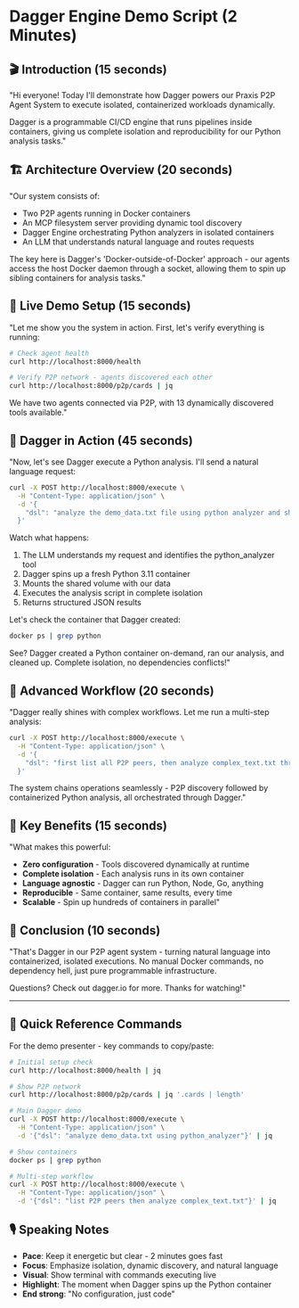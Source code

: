 # Dagger Engine Demo Script (2 Minutes)

## 🎬 Introduction (15 seconds)

"Hi everyone! Today I'll demonstrate how Dagger powers our Praxis P2P Agent System to execute isolated, containerized workloads dynamically.

Dagger is a programmable CI/CD engine that runs pipelines inside containers, giving us complete isolation and reproducibility for our Python analysis tasks."

## 🏗️ Architecture Overview (20 seconds)

"Our system consists of:
- Two P2P agents running in Docker containers
- An MCP filesystem server providing dynamic tool discovery
- Dagger Engine orchestrating Python analyzers in isolated containers
- An LLM that understands natural language and routes requests

The key here is Dagger's 'Docker-outside-of-Docker' approach - our agents access the host Docker daemon through a socket, allowing them to spin up sibling containers for analysis tasks."

## 🚀 Live Demo Setup (15 seconds)

"Let me show you the system in action. First, let's verify everything is running:

```bash
# Check agent health
curl http://localhost:8000/health

# Verify P2P network - agents discovered each other
curl http://localhost:8000/p2p/cards | jq
```

We have two agents connected via P2P, with 13 dynamically discovered tools available."

## 💫 Dagger in Action (45 seconds)

"Now, let's see Dagger execute a Python analysis. I'll send a natural language request:

```bash
curl -X POST http://localhost:8000/execute \
  -H "Content-Type: application/json" \
  -d '{
    "dsl": "analyze the demo_data.txt file using python analyzer and show me complete statistics"
  }'
```

Watch what happens:
1. The LLM understands my request and identifies the python_analyzer tool
2. Dagger spins up a fresh Python 3.11 container
3. Mounts the shared volume with our data
4. Executes the analysis script in complete isolation
5. Returns structured JSON results

Let's check the container that Dagger created:

```bash
docker ps | grep python
```

See? Dagger created a Python container on-demand, ran our analysis, and cleaned up. Complete isolation, no dependencies conflicts!"

## 🔄 Advanced Workflow (20 seconds)

"Dagger really shines with complex workflows. Let me run a multi-step analysis:

```bash
curl -X POST http://localhost:8000/execute \
  -H "Content-Type: application/json" \
  -d '{
    "dsl": "first list all P2P peers, then analyze complex_text.txt through python analyzer"
  }'
```

The system chains operations seamlessly - P2P discovery followed by containerized Python analysis, all orchestrated through Dagger."

## 🎯 Key Benefits (15 seconds)

"What makes this powerful:
- **Zero configuration** - Tools discovered dynamically at runtime
- **Complete isolation** - Each analysis runs in its own container
- **Language agnostic** - Dagger can run Python, Node, Go, anything
- **Reproducible** - Same container, same results, every time
- **Scalable** - Spin up hundreds of containers in parallel"

## 🏁 Conclusion (10 seconds)

"That's Dagger in our P2P agent system - turning natural language into containerized, isolated executions. No manual Docker commands, no dependency hell, just pure programmable infrastructure.

Questions? Check out dagger.io for more. Thanks for watching!"

---

## 📝 Quick Reference Commands

For the demo presenter - key commands to copy/paste:

```bash
# Initial setup check
curl http://localhost:8000/health | jq

# Show P2P network
curl http://localhost:8000/p2p/cards | jq '.cards | length'

# Main Dagger demo
curl -X POST http://localhost:8000/execute \
  -H "Content-Type: application/json" \
  -d '{"dsl": "analyze demo_data.txt using python_analyzer"}' | jq

# Show containers
docker ps | grep python

# Multi-step workflow
curl -X POST http://localhost:8000/execute \
  -H "Content-Type: application/json" \
  -d '{"dsl": "list P2P peers then analyze complex_text.txt"}' | jq
```

## 🎙️ Speaking Notes

- **Pace**: Keep it energetic but clear - 2 minutes goes fast
- **Focus**: Emphasize isolation, dynamic discovery, and natural language
- **Visual**: Show terminal with commands executing live
- **Highlight**: The moment when Dagger spins up the Python container
- **End strong**: "No configuration, just code"